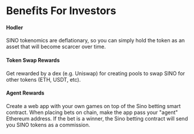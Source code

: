 # Benefits For Investors

#### Hodler

SINO tokenomics are deflationary, so you can simply hold the token as an asset that will become scarcer over time.

#### Token Swap Rewards

Get rewarded by a dex (e.g. Uniswap) for creating pools to swap SINO for other tokens (ETH, USDT, etc).

#### Agent Rewards

Create a web app with your own games on top of the Sino betting smart contract. When placing bets on chain, make the app pass your "agent" Ethereum address. If the bet is a winner, the Sino betting contract will send you SINO tokens as a commission.
